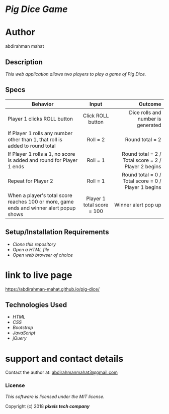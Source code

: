 # _Pig Dice Game_

# Author
abdirahman mahat

## Description

_This web application allows two players to play a game of Pig Dice._

## Specs
| Behavior        | Input           | Outcome  |
| ------------- |:-------------:| -----:|
| Player 1 clicks ROLL button | Click ROLL button | Dice rolls and number is generated |
| If Player 1 rolls any number other than 1, that roll is added to round total | Roll = 2 | Round total = 2 |
| If Player 1 rolls a 1, no score is added and round for Player 1 ends | Roll = 1 | Round total = 2 / Total score = 2 / Player 2 begins |
| Repeat for Player 2 | Roll = 1 | Round total = 0 / Total score = 0 / Player 1 begins |
| When a player's total score reaches 100 or more, game ends and winner alert popup shows | Player 1 total score = 100 | Winner alert pop up |


## Setup/Installation Requirements

* _Clone this repository_
* _Open a HTML file_
* _Open web browser of choice_

# link to live page
https://abdirahman-mahat.github.io/pig-dice/


## Technologies Used

* _HTML_
* _CSS_
* _Bootstrap_
* _JavaScript_
* _jQuery_

# support and contact details

Contact the author at: abdirahmanmahat3@gmail.com



### License

*This software is licensed under the MIT license.*

Copyright (c) 2018 **_pixels tech company_**
